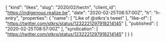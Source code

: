 {
  "kind": "likes",
  "slug": "2020/02/twctn",
  "client_id": "https://indigenous.realize.be",
  "date": "2020-02-25T08:57:00Z",
  "h": "h-entry",
  "properties": {
    "name": [
      "Like of @stkrs's tweet"
    ],
    "like-of": [
      "https://twitter.com/stkrs/status/1232221297918214145"
    ],
    "published": [
      "2020-02-25T08:57:00Z"
    ],
    "syndication": [
      "https://twitter.com/stkrs/status/1232221297918214145"
    ]
  }
}
